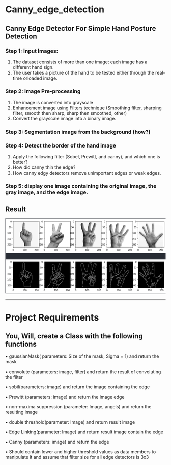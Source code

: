 # Canny_edge_detection

## Canny Edge Detector For Simple Hand Posture Detection
 
### Step 1: Input Images:
1. The dataset consists of more than one image; each image has a different hand sign.
2. The user takes a picture of the hand to be tested either through the real-time orloaded image.

### Step 2: Image Pre-processing
1. The image is converted into grayscale
2. Enhancement image using Filters technique (Smoothing filter, sharping filter, smooth then sharp, sharp then smoothed, other)
3. Convert the grayscale image into a binary image.

### Step 3: Segmentation image from the background (how?)

### Step 4: Detect the border of the hand image
1. Apply the following filter (Sobel, Prewitt, and canny), and which one is better?
2. How did canny thin the edge?
3. How canny edgy detectors remove unimportant edges or weak edges.

### Step 5: display one image containing the original image, the gray image, and the edge image.

## Result

![Result](https://github.com/Noureldin2303/Canny_edge_detection/blob/main/Images/result.PNG?raw=true)

-------------------------------------------------------------------------------------------------------------------------------------------------------------------------

# Project Requirements

## You, Will, create a Class with the following functions

• gaussianMask( parameters: Size of the mask, Sigma = 1) and return the mask

• convolute (parameters: image, filter) and return the result of convoluting the filter 

• sobil(parameters: image) and return the image containing the edge 

• Prewitt (parameters: image) and return the image edge 

• non-maxima suppression (parameter: Image, angels) and return the resulting image

• double threshold(parameter: Image) and return result image 

• Edge Linking(parameter: Image) and return result image contain the edge

• Canny (parameters: image) and return the edge 

• Should contain lower and higher threshold values as data members to manipulate it and assume that filter size for all edge detectors is 3x3
